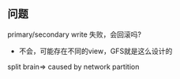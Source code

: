 ## 问题
primary/secondary write 失败，会回滚吗?
- 不会，可能存在不同的view，GFS就是这么设计的

split brain=> caused by network partition